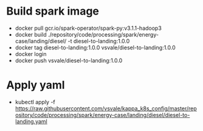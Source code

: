# Build spark image
- docker pull gcr.io/spark-operator/spark-py:v3.1.1-hadoop3
- docker build ./repository/code/processing/spark/energy-case/landing/diesel/ -t diesel-to-landing:1.0.0
- docker tag diesel-to-landing:1.0.0 vsvale/diesel-to-landing:1.0.0
- docker login
- docker push vsvale/diesel-to-landing:1.0.0

# Apply yaml
- kubectl apply -f https://raw.githubusercontent.com/vsvale/kappa_k8s_config/master/repository/code/processing/spark/energy-case/landing/diesel/diesel-to-landing.yaml